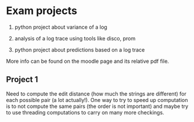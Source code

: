 # Exam projects

1) python project about variance of a log

2) analysis of a log trace using tools like disco, prom 

3) python project about predictions based on a log trace

More info can be found on the moodle page and its relative pdf file.

## Project 1
Need to compute the edit distance (how much the strings are different) for each possible pair (a lot actually!).
One way to try to speed up computation is to not compute the same pairs (the order is not important) and maybe try to use threading computations to carry on many more checkings.